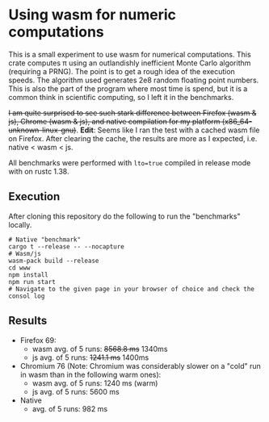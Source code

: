 # Using wasm for numeric computations

This is a small experiment to use wasm for numerical
computations. This crate computes π using an outlandishly inefficient
Monte Carlo algorithm (requiring a PRNG). The point is to get a rough
idea of the execution speeds. The algorithm used generates 2e8 random
floating point numbers. This is also the part of the program where
most time is spend, but it is a common think in scientific computing,
so I left it in the benchmarks. 

~~I am quite surprised to see such stark difference between Firefox
(wasm & js), Chrome (wasm & js), and native compilation for my
platform (x86_64-unknown-linux-gnu)~~. **Edit**: Seems like I ran the test with a cached wasm file on Firefox. After clearing the cache, the results are more as I expected, i.e. native < wasm < js.

All benchmarks were performed with `lto=true` compiled in release mode with on rustc 1.38.

## Execution

After cloning this repository do the following to run the "benchmarks" locally.
``` shell
# Native "benchmark"
cargo t --release -- --nocapture
# Wasm/js
wasm-pack build --release
cd www
npm install
npm run start
# Navigate to the given page in your browser of choice and check the consol log
```

## Results
- Firefox 69:
  - wasm avg. of 5 runs: ~~8568.8 ms~~ 1340ms
  - js avg. of 5 runs: ~~1241.1 ms~~ 1400ms
- Chromium 76 (Note: Chromium was considerably slower on a "cold" run
  in wasm than in the following warm ones):
  - wasm avg. of 5 runs: 1240 ms (warm)
  - js avg. of 5 runs: 5600 ms
- Native
  - avg. of 5 runs: 982 ms

